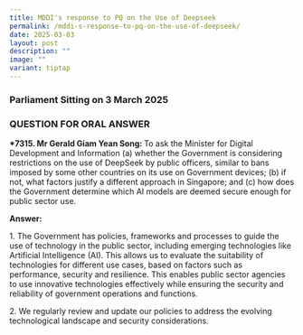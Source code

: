 ```yaml
---
title: MDDI's response to PQ on the Use of Deepseek
permalink: /mddi-s-response-to-pq-on-the-use-of-deepseek/
date: 2025-03-03
layout: post
description: ""
image: ""
variant: tiptap
---
```

<h3>Parliament Sitting on 3 March 2025</h3>
<h3>QUESTION FOR ORAL ANSWER</h3>
<p><strong>*7315. Mr Gerald Giam Yean Song:&nbsp;</strong>To ask the Minister
for Digital Development and Information (a) whether the Government is considering
restrictions on the use of DeepSeek by public officers, similar to bans
imposed by some other countries on its use on Government devices; (b) if
not, what factors justify a different approach in Singapore; and (c) how
does the Government determine which AI models are deemed secure enough
for public sector use.</p>
<p><strong>Answer: </strong>
</p>
<p>1. The Government has policies, frameworks and processes to guide the
use of technology in the public sector, including emerging technologies
like Artificial Intelligence (AI). This allows us to evaluate the suitability
of technologies for different use cases, based on factors such as performance,
security and resilience. This enables public sector agencies to use innovative
technologies effectively while ensuring the security and reliability of
government operations and functions.</p>
<p>2. We regularly review and update our policies to address the evolving
technological landscape and security considerations.</p>